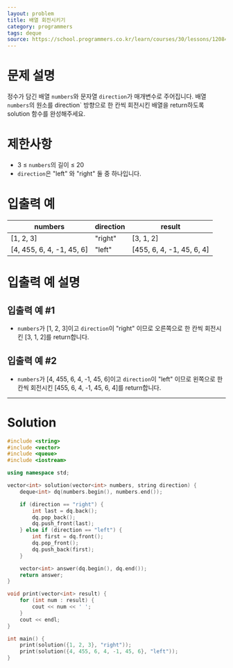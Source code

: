 ```yaml
---
layout: problem
title: 배열 회전시키기
category: programmers
tags: deque
source: https://school.programmers.co.kr/learn/courses/30/lessons/120844
---
```


# 문제 설명

정수가 담긴 배열 `numbers`와 문자열 `direction`가 매개변수로 주어집니다. 배열 `numbers`의 원소를 direction` 방향으로 한 칸씩 회전시킨 배열을 return하도록 solution 함수를 완성해주세요.

# 제한사항

- 3 ≤ `numbers`의 길이 ≤ 20
- `direction`은 "left" 와 "right" 둘 중 하나입니다.

# 입출력 예

| numbers | direction | result |
| --- | --- | --- |
| [1, 2, 3] | "right" | [3, 1, 2] |
| [4, 455, 6, 4, -1, 45, 6] | "left" | [455, 6, 4, -1, 45, 6, 4] |

# 입출력 예 설명

## 입출력 예 #1

- `numbers`가 [1, 2, 3]이고 `direction`이 "right" 이므로 오른쪽으로 한 칸씩 회전시킨 [3, 1, 2]를 return합니다.

## 입출력 예 #2

- `numbers`가 [4, 455, 6, 4, -1, 45, 6]이고 `direction`이 "left" 이므로 왼쪽으로 한 칸씩 회전시킨 [455, 6, 4, -1, 45, 6, 4]를 return합니다.

---

# Solution

```cpp
#include <string>
#include <vector>
#include <queue>
#include <iostream>

using namespace std;

vector<int> solution(vector<int> numbers, string direction) {
    deque<int> dq(numbers.begin(), numbers.end());

    if (direction == "right") {
        int last = dq.back();
        dq.pop_back();
        dq.push_front(last);
    } else if (direction == "left") {
        int first = dq.front();
        dq.pop_front();
        dq.push_back(first);
    }

    vector<int> answer(dq.begin(), dq.end());
    return answer;
}

void print(vector<int> result) {
    for (int num : result) {
        cout << num << ' ';
    }
    cout << endl;
}

int main() {
    print(solution({1, 2, 3}, "right"));
    print(solution({4, 455, 6, 4, -1, 45, 6}, "left"));
}
```
